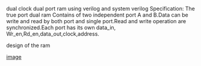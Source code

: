 dual clock dual port ram using verilog and system verilog Specification: The true port dual ram Contains of two independent port A and B.Data can be write and read by both port and single port.Read and write operation are synchronized.Each port has its own data_in, Wr_en,Rd_en,data_out,clock,address.

design of the ram

[image](https://github.com/user-attachments/assets/36c1c67e-779d-42ed-b26e-eab97f3afb4e)
